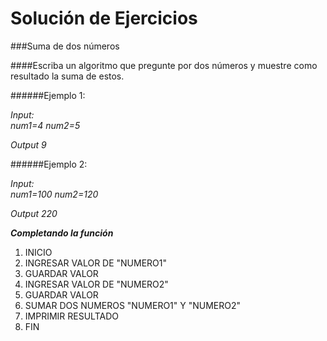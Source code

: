 Solución de Ejercicios
======================
###Suma de dos números

####Escriba un algoritmo que pregunte por dos números y muestre como resultado la suma de estos.

######Ejemplo 1:  

_Input:_  
_num1=4_
_num2=5_

_Output_
_9_

######Ejemplo 2:

_Input:_  
_num1=100_
_num2=120_

_Output_
_220_

___Completando la función___


1. INICIO
2. INGRESAR VALOR DE "NUMERO1"
3. GUARDAR VALOR
4. INGRESAR VALOR DE "NUMERO2"
5. GUARDAR VALOR
6. SUMAR DOS NUMEROS "NUMERO1" Y "NUMERO2"
7. IMPRIMIR RESULTADO
8. FIN

